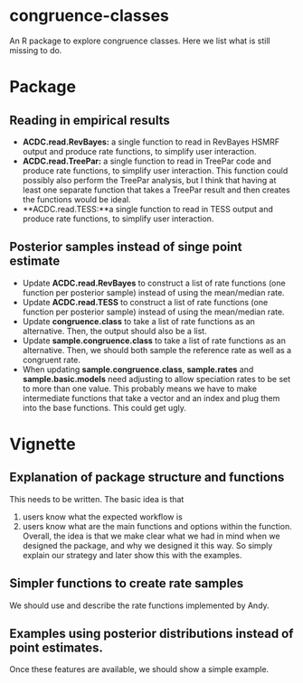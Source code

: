 # congruence-classes
An R package to explore congruence classes. Here we list what is still missing to do.

# Package

## Reading in empirical results

- **ACDC.read.RevBayes:** a single function to read in RevBayes HSMRF output and produce rate functions, to simplify user interaction.
- **ACDC.read.TreePar:** a single function to read in TreePar code and produce rate functions, to simplify user interaction. This function could possibly also perform the TreePar analysis, but I think that having at least one separate function that takes a TreePar result and then creates the functions would be ideal.
- **ACDC.read.TESS:**a single function to read in TESS output and produce rate functions, to simplify user interaction.

## Posterior samples instead of singe point estimate

- Update **ACDC.read.RevBayes** to construct a list of rate functions (one function per posterior sample) instead of using the mean/median rate.
- Update **ACDC.read.TESS** to construct a list of rate functions (one function per posterior sample) instead of using the mean/median rate.
- Update **congruence.class** to take a list of rate functions as an alternative. Then, the output should also be a list.
- Update **sample.congruence.class** to take a list of rate functions as an alternative. Then, we should both sample the reference rate as well as a congruent rate.
- When updating **sample.congruence.class**, **sample.rates** and **sample.basic.models** need adjusting to allow speciation rates to be set to more than one value. This probably means we have to make intermediate functions that take a vector and an index and plug them into the base functions. This could get ugly.

# Vignette

## Explanation of package structure and functions

This needs to be written. The basic idea is that
1. users know what the expected workflow is
2. users know what are the main functions and options within the function.
Overall, the idea is that we make clear what we had in mind when we designed the package, and why we designed it this way. So simply explain our strategy and later show this with the examples.


## Simpler functions to create rate samples

We should use and describe the rate functions implemented by Andy.


## Examples using posterior distributions instead of point estimates.

Once these features are available, we should show a simple example.

